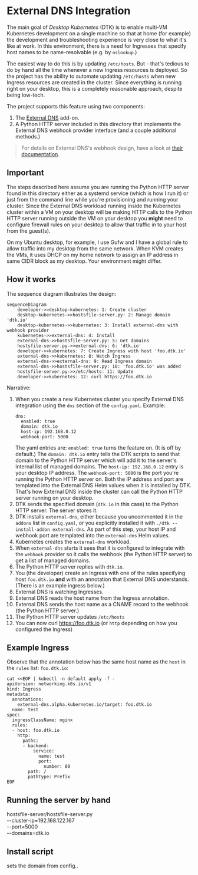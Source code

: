 # External DNS Integration

The main goal of _Desktop Kubernetes_ (DTK) is to enable multi-VM Kubernetes development on a single machine so that at home (for example) the development and troubleshooting experience is very close to what it's like at work. In this environment, there is a need for Ingresses that specify host names to be name-resolvable (e.g. by `nslookup`.)

The easiest way to do this is by updating `/etc/hosts`. But - that's tedious to do by hand all the time whenever a new Ingress resources is deployed. So the project has the ability to automate updating `/etc/hosts` when new Ingress resources are created in the cluster. Since everything is running right on your desktop, this is a completely reasonable approach, despite being low-tech.

The project supports this feature using two components:

1. The [External DNS](https://github.com/kubernetes-sigs/external-dns) add-on.
2. A Python HTTP server included in this directory that implements the External DNS webhook provider interface (and a couple additional methods.)

> For details on External DNS's webhook design, have a look at [their documentation](https://kubernetes-sigs.github.io/external-dns/v0.18.0/docs/tutorials/webhook-provider/#exposed-endpoints).

## Important

The steps described here assume you are running the Python HTTP server found in this directory either as a systemd service (which is how I run it) or just from the command line while you're provisioning and running your cluster. Since the External DNS workload running inside the Kubernetes cluster within a VM on your desktop will be making HTTP calls to the Python HTTP server running outside the VM on your desktop you **might** need to configure firewall rules on your desktop to allow that traffic in to your host from the guest(s).

On my Ubuntu desktop, for example, I use Gufw and I have a global rule to allow traffic into my desktop from the same network. When KVM creates the VMs, it uses DHCP on my home network to assign an IP address in same CIDR block as my desktop. Your environment might differ.

## How it works

The sequence diagram illustrates the design:

```mermaid
sequenceDiagram
    developer->>desktop-kubernetes: 1: Create cluster
    desktop-kubernetes->>hostsfile-server.py: 2: Manage domain 'dtk.io'
    desktop-kubernetes->>kubernetes: 3: Install external-dns with webhook provider
    kubernetes->>external-dns: 4: Install
    external-dns->>hostsfile-server.py: 5: Get domains
    hostsfile-server.py->>external-dns: 6: 'dtk.io'
    developer->>kubernetes: 7: Create Ingress with host 'foo.dtk.io'
    external-dns->>kubernetes: 8: Watch Ingress
    external-dns->>external-dns: 9: Read Ingress domain
    external-dns->>hostsfile-server.py: 10: 'foo.dtk.io' was added
    hostsfile-server.py->>/etc/hosts: 11: Update
    developer->>kubernetes: 12: curl https://foo.dtk.io
```

Narrative:

1. When you create a new Kubernetes cluster you specify External DNS integration using the `dns` section of the `config.yaml`. Example:
   ```
   dns:
     enabled: true
     domain: dtk.io
     host-ip: 192.168.0.12
     webhook-port: 5000
   ```
   The yaml entries are: `enabled: true` turns the feature on. (It is off by default.) The `domain: dtk.io` entry tells the DTK scripts to send that domain to the Python HTTP server which will add it to the server's internal list of managed domains. The `host-ip: 192.168.0.12` entry is your desktop IP address. The `webhook-port: 5000` is the port you're running the Python HTTP server on. Both the IP address and port are templated into the External DNS Helm values when it is installed by DTK. That's how External DNS inside the cluster can call the Python HTTP server running on your desktop.
2. DTK sends the specified domain (`dtk.io` in this case) to the Python HTTP server. The server stores it.
3. DTK installs `external-dns`, either because you uncommented it in the `addons` list in `config.yaml`, or you explicitly installed it with `./dtk --install-addon external-dns`. As part of this step, your host IP and webhook port are templated into the `external-dns` Helm values.
4. Kubernetes creates the `external-dns` workload.
5. When `external-dns` starts it sees that it is configured to integrate with the `webhook` provider so it calls the webhook (the Python HTTP server) to get a list of managed domains.
6. The Python HTTP server replies with `dtk.io`.
7. You (the developer) create an Ingress with one of the rules specifying host `foo.dtk.io` **and** with an annotation that External DNS understands. (There is an example ingress below.)
8. External DNS is watching Ingresses.
9. External DNS reads the host name from the Ingress annotation.
10. External DNS sends the host name as a CNAME record to the webhook (the Python HTTP server.)
11. The Python HTTP server updates `/etc/hosts`
12. You can now curl https://foo.dtk.io (or `http` depending on how you configured the Ingress)

## Example Ingress

Observe that the annotation below has the same host name as the `host` in the `rules` list:  `foo.dtk.io`:

```
cat <<EOF | kubectl -n default apply -f -
apiVersion: networking.k8s.io/v1
kind: Ingress
metadata:
  annotations:
    external-dns.alpha.kubernetes.io/target: foo.dtk.io
  name: test
spec:
  ingressClassName: nginx
  rules:
  - host: foo.dtk.io
    http:
      paths:
      - backend:
          service:
            name: test
            port:
              number: 80
        path: /
        pathType: Prefix
EOF
```

## Running the server by hand

hostsfile-server/hostsfile-server.py\
  --cluster-ip=192.168.122.167\
  --port=5000\
  --domains=dtk.io

## Install script

sets the domain from config..
